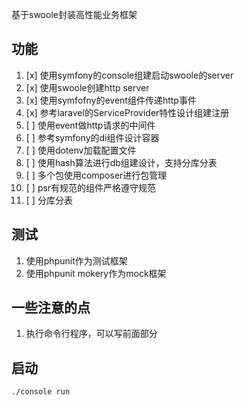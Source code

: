 基于swoole封装高性能业务框架

## 功能

1. [x] 使用symfony的console组建启动swoole的server
2. [x] 使用swoole创建http server
3. [x] 使用symfofny的event组件传递http事件
6. [x] 参考laravel的ServiceProvider特性设计组建注册
4. [ ] 使用event做http请求的中间件
5. [ ] 参考symfony的di组件设计容器
7. [ ] 使用dotenv加载配置文件
8. [ ] 使用hash算法进行db组建设计，支持分库分表
9. [ ] 多个包使用composer进行包管理
10. [ ] psr有规范的组件严格遵守规范
10. [ ] 分库分表


## 测试

1. 使用phpunit作为测试框架
2. 使用phpunit mokery作为mock框架


## 一些注意的点
1. 执行命令行程序，可以写前面部分

## 启动

```
./console run
```
